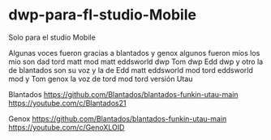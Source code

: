 # dwp-para-fl-studio-Mobile
Solo para el studio Mobile

Algunas voces fueron gracias a blantados y 
genox algunos fueron míos los mío 
son dad tord matt mod matt eddsworld dwp Tom dwp
Edd dwp
y otro la de blantados son su voz y la de
Edd matt eddsworld mod tord eddsworld mod y 
Tom genox la voz de tord mod tord versión Utau

Blantados
https://github.com/Blantados/blantados-funkin-utau-main
https://youtube.com/c/Blantados21

Genox
https://github.com/Blantados/blantados-funkin-utau-main
https://youtube.com/c/GenoXLOID
